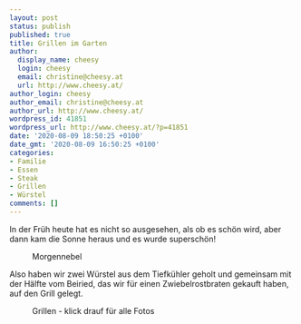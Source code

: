 ```yaml
---
layout: post
status: publish
published: true
title: Grillen im Garten
author:
  display_name: cheesy
  login: cheesy
  email: christine@cheesy.at
  url: http://www.cheesy.at/
author_login: cheesy
author_email: christine@cheesy.at
author_url: http://www.cheesy.at/
wordpress_id: 41851
wordpress_url: http://www.cheesy.at/?p=41851
date: '2020-08-09 18:50:25 +0100'
date_gmt: '2020-08-09 16:50:25 +0100'
categories:
- Familie
- Essen
- Steak
- Grillen
- Würstel
comments: []
---
```

<!-- wp:paragraph -->
In der Früh heute hat es nicht so ausgesehen, als ob es schön wird, aber dann kam die Sonne heraus und es wurde superschön!
<!-- /wp:paragraph -->
<!-- wp:image {"id":41834} -->
<figure class="wp-block-image"><img src="{% link _fotos/arbeit/2015-2022-puppet/2020/grillen-bei-sonnigem-wetter/BBQ-001-1.jpg %}" alt="" class="wp-image-41834"><br>
<figcaption>Morgennebel</figcaption>
</figure>
<!-- /wp:image -->
<!-- wp:paragraph -->
Also haben wir zwei Würstel aus dem Tiefkühler geholt und gemeinsam mit der Hälfte vom Beiried, das wir für einen Zwiebelrostbraten gekauft haben, auf den Grill gelegt.
<!-- /wp:paragraph -->
<!-- wp:image {"id":41840,"linkDestination":"custom"} -->
<figure class="wp-block-image"><a href="{% link _fotos/arbeit/2015-2022-puppet/2020/grillen-bei-sonnigem-wetter/index.md %}"><img src="{% link _fotos/arbeit/2015-2022-puppet/2020/grillen-bei-sonnigem-wetter/BBQ-007-1.jpg %}" alt="" class="wp-image-41840"></a><br>
<figcaption>Grillen - klick drauf für alle Fotos</figcaption>
</figure>
<!-- /wp:image -->
